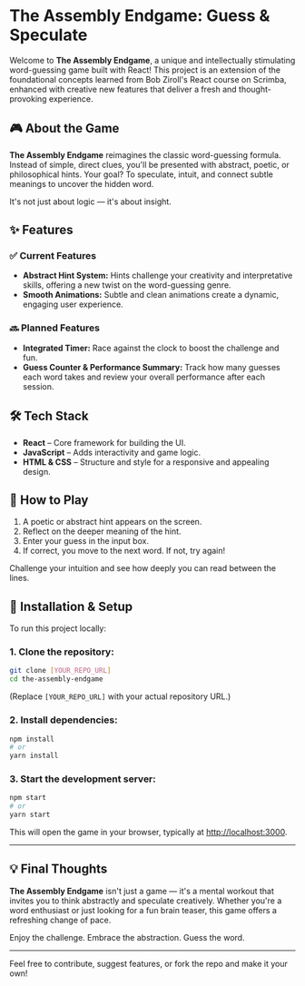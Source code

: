 # The Assembly Endgame: Guess & Speculate

Welcome to **The Assembly Endgame**, a unique and intellectually stimulating word-guessing game built with React! This project is an extension of the foundational concepts learned from Bob Ziroll's React course on Scrimba, enhanced with creative new features that deliver a fresh and thought-provoking experience.

## 🎮 About the Game

**The Assembly Endgame** reimagines the classic word-guessing formula. Instead of simple, direct clues, you'll be presented with abstract, poetic, or philosophical hints. Your goal? To speculate, intuit, and connect subtle meanings to uncover the hidden word.

It's not just about logic — it's about insight.

## ✨ Features

### ✅ Current Features

* **Abstract Hint System:** Hints challenge your creativity and interpretative skills, offering a new twist on the word-guessing genre.
* **Smooth Animations:** Subtle and clean animations create a dynamic, engaging user experience.

### 🔜 Planned Features

* **Integrated Timer:** Race against the clock to boost the challenge and fun.
* **Guess Counter & Performance Summary:** Track how many guesses each word takes and review your overall performance after each session.

## 🛠 Tech Stack

* **React** – Core framework for building the UI.
* **JavaScript** – Adds interactivity and game logic.
* **HTML & CSS** – Structure and style for a responsive and appealing design.

## 🧩 How to Play

1. A poetic or abstract hint appears on the screen.
2. Reflect on the deeper meaning of the hint.
3. Enter your guess in the input box.
4. If correct, you move to the next word. If not, try again!

Challenge your intuition and see how deeply you can read between the lines.

## 🚀 Installation & Setup

To run this project locally:

### 1. Clone the repository:

```bash
git clone [YOUR_REPO_URL]
cd the-assembly-endgame
```

(Replace `[YOUR_REPO_URL]` with your actual repository URL.)

### 2. Install dependencies:

```bash
npm install
# or
yarn install
```

### 3. Start the development server:

```bash
npm start
# or
yarn start
```

This will open the game in your browser, typically at [http://localhost:3000](http://localhost:3000).

---

## 💡 Final Thoughts

**The Assembly Endgame** isn't just a game — it's a mental workout that invites you to think abstractly and speculate creatively. Whether you're a word enthusiast or just looking for a fun brain teaser, this game offers a refreshing change of pace.

Enjoy the challenge. Embrace the abstraction. Guess the word.

---

Feel free to contribute, suggest features, or fork the repo and make it your own!
